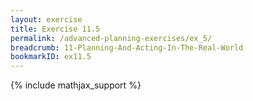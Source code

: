 ```yaml
---
layout: exercise
title: Exercise 11.5
permalink: /advanced-planning-exercises/ex_5/
breadcrumb: 11-Planning-And-Acting-In-The-Real-World
bookmarkID: ex11.5
---
```


{% include mathjax_support %}
